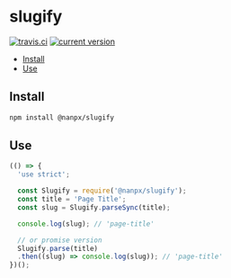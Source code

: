 # slugify

[![travis.ci](https://img.shields.io/travis/nanpx/slugify.svg?style=flat-square)](https://travis-ci.org/nanpx/slugify) [![current version](https://img.shields.io/npm/v/@nanpx/slugify.svg?style=flat-square)](https://www.npmjs.com/package/@nanpx/slugify)

<!-- MarkdownTOC autolink="true" bracket="round" depth="2" indent="    " -->

- [Install](#install)
- [Use](#use)

<!-- /MarkdownTOC -->

## Install

```bash
npm install @nanpx/slugify
```

## Use

```javascript
(() => {
  'use strict';

  const Slugify = require('@nanpx/slugify');
  const title = 'Page Title';
  const slug = Slugify.parseSync(title);

  console.log(slug); // 'page-title'

  // or promise version
  Slugify.parse(title)
  .then((slug) => console.log(slug)); // 'page-title'
})();
```
